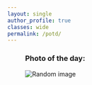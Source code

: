 ```yaml
---
layout: single
author_profile: true
classes: wide
permalink: /potd/
---
```

<figure>
  <h3 id="photoTitle">Photo of the day:</h3>
  <img id="randomImage" class="rotating-image" alt="Random image">
</figure>

<script>
  const apiKey = "247f64bef58f06087094850c9639cb44"; // Your Flickr API key
  const userId = "53911191@N03"; // Replace with the correct user ID

  const localImages = [
    {% for file in site.static_files %}
      {% if file.path contains 'assets/images/' and file.extname == '.jpg' or file.extname == '.jpeg' %}
        "{{ file.path }}",
      {% endif %}
    {% endfor %}
  ];

  function getRandomInt(max) {
    return Math.floor(Math.random() * max);
  }

  async function fetchFlickrPhotos() {
    const url = `https://www.flickr.com/services/rest/?method=flickr.people.getPublicPhotos&api_key=${apiKey}&user_id=${userId}&format=json&nojsoncallback=1`;

    try {
      const response = await fetch(url);
      const data = await response.json();
      if (data.stat === 'ok') {
        displayRandomFlickrPhoto(data.photos.photo);
      } else {
        console.error('Error fetching photos from Flickr:', data.message);
      }
    } catch (error) {
      console.error('Failed to fetch from Flickr API:', error);
    }
  }

  function displayRandomFlickrPhoto(photos) {
    if (photos.length === 0) {
      console.error('No photos available from the Flickr account.');
      return;
    }

    const randomIndex = getRandomInt(photos.length);
    const photo = photos[randomIndex];
    const photoUrl = `https://live.staticflickr.com/${photo.server}/${photo.id}_${photo.secret}_b.jpg`;

    document.getElementById('randomImage').src = photoUrl;
    document.getElementById('photoTitle').innerText = "Photo of the day:";
  }

  function displayRandomLocalImage() {
    const randomIndex = getRandomInt(localImages.length);
    const randomLocalImage = localImages[randomIndex];
    
    document.getElementById('randomImage').src = randomLocalImage;
    document.getElementById('photoTitle').innerText = "Photo of the day:";
  }

  function displayRandomImage() {
    if (Math.random() > 0.5) {
      fetchFlickrPhotos();
    } else {
      displayRandomLocalImage();
    }
  }

  window.onload = displayRandomImage;
</script>
